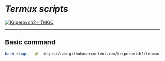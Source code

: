 # ***Termux scripts***
[![Kriperovich2 - TMGC](https://img.shields.io/static/v1?label=Kriperovich2&message=termux-scripts&color=black&logo=github)](https://github.com/Kriperovich2/termux-scripts "Go to GitHub repo")
___

## Basic command
```sh
bash <(wget -qO- https://raw.githubusercontent.com/kriperovich2/termux-scripts/main/file.sh)
```
